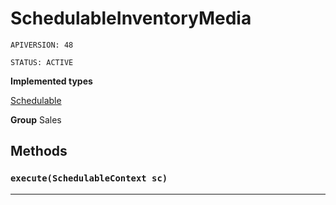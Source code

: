 # SchedulableInventoryMedia

`APIVERSION: 48`

`STATUS: ACTIVE`



**Implemented types**

[Schedulable](Schedulable)


**Group** Sales

## Methods
### `execute(SchedulableContext sc)`
---
